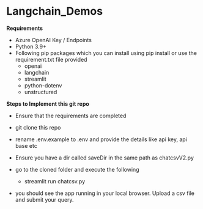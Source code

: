 # Langchain_Demos
**Requirements**
- Azure OpenAI Key / Endpoints
- Python 3.9+
- Following pip packages which you can install using pip install or use the requirement.txt file provided
    - openai
    - langchain
    - streamlit
    - python-dotenv
    - unstructured 

**Steps to Implement this git repo**
- Ensure that the requirements are completed
- git clone this repo
- rename .env.example to .env and provide the details like api key, api base etc
- Ensure you have a dir called saveDir in the same path as chatcsvV2.py
- go to the cloned folder and execute the following
    - streamlit run chatcsv.py

- you should see the app running in your local browser. Upload a csv file and submit your query.
